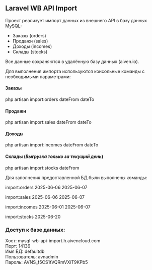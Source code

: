 ## Laravel WB API Import

Проект реализует импорт данных из внешнего API в базу данных MySQL:

- Заказы  (orders)
- Продажи (sales)  
- Доходы (incomes)  
- Склады (stocks)  

Все данные сохраняются в удалённую базу данных (aiven.io).


Для выполнения импорта используются консольные команды с необходимыми параметрами:

#### Заказы  

php artisan import:orders dateFrom dateTo  

#### Продажи

php artisan import:sales dateFrom dateTo  

#### Доходы

php artisan import:incomes dateFrom dateTo  

#### Склады  (_Выгрузка только за текущий день_)

php artisan import:stocks dateFrom


Для заполнения предоставленной БД были выполнены команды:  

import:orders 2025-06-06 2025-06-07    

import:sales 2025-06-06 2025-06-07    

import:incomes 2025-06-01 2025-06-07    

import:stocks 2025-06-20    
  
    

### Доступ к базе данных:

Хост:         mysql-wb-api-import.h.aivencloud.com  
Порт:         14136  
Имя БД:       defaultdb    
Пользователь: avnadmin    
Пароль:       AVNS_f5CS1tVQRmVXiT9KPb5    



